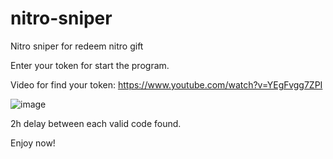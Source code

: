 # nitro-sniper
Nitro sniper for redeem nitro gift

Enter your token for start the program.

Video for find your token:
https://www.youtube.com/watch?v=YEgFvgg7ZPI

![image](https://user-images.githubusercontent.com/114900416/210431129-6b71ef77-c718-446e-9d4e-5f09e439b337.png)

2h delay between each valid code found.

Enjoy now!
